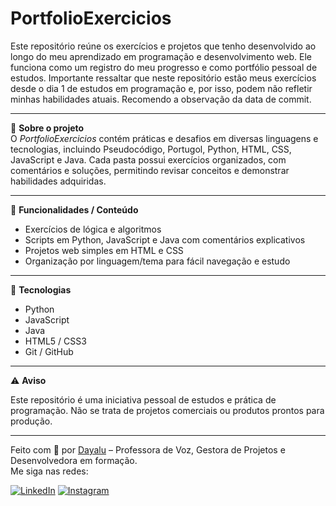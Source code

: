 
# PortfolioExercicios

Este repositório reúne os exercícios e projetos que tenho desenvolvido ao longo do meu aprendizado em programação e desenvolvimento web. Ele funciona como um registro do meu progresso e como portfólio pessoal de estudos. Importante ressaltar que neste repositório estão meus exercícios desde o dia 1 de estudos em programação e, por isso, podem não refletir minhas habilidades atuais. Recomendo a observação da data de commit.

---

🧠 **Sobre o projeto**  
O *PortfolioExercicios* contém práticas e desafios em diversas linguagens e tecnologias, incluindo Pseudocódigo, Portugol, Python, HTML, CSS, JavaScript e Java. Cada pasta possui exercícios organizados, com comentários e soluções, permitindo revisar conceitos e demonstrar habilidades adquiridas.

---

🧩 **Funcionalidades / Conteúdo**  
- Exercícios de lógica e algoritmos  
- Scripts em Python, JavaScript e Java com comentários explicativos  
- Projetos web simples em HTML e CSS  
- Organização por linguagem/tema para fácil navegação e estudo  

---

🧩 **Tecnologias**  

- Python  
- JavaScript  
- Java  
- HTML5 / CSS3  
- Git / GitHub  

---

⚠️ **Aviso**  

Este repositório é uma iniciativa pessoal de estudos e prática de programação. Não se trata de projetos comerciais ou produtos prontos para produção.

---

Feito com 💜 por [Dayalu](https://github.com/MarianaVarandas) – Professora de Voz, Gestora de Projetos e Desenvolvedora em formação.  
Me siga nas redes:

[![LinkedIn](https://img.shields.io/badge/LinkedIn-0A66C2?style=for-the-badge&logo=linkedin&logoColor=white)](https://www.linkedin.com/in/mariana-varandas-7b912b82/)
[![Instagram](https://img.shields.io/badge/Instagram-E4405F?style=for-the-badge&logo=instagram&logoColor=white)](https://www.instagram.com/_dayalu/)

